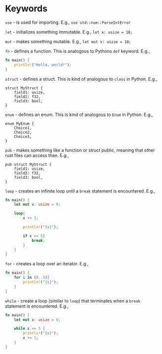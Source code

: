 # Keywords
`use` - is used for importing. E.g., `use std::num::ParseIntError`

`let` - initializes something immutable. E.g., `let x: usize = 10;`

`mut` - makes something mutable. E.g., `let mut x: usize = 10;`

`fn` - defines a function. This is analogous to Pythons `def` keyword. E.g.,
```rust
fn main() {
    println!("Hello, world!");
}
```

`struct` - defines a struct. This is kind of analogous to `class` in Python. E.g.,
```rust,noplayground
struct MyStruct {
    field1: usize,
    field2: f32,
    field3: bool,
}
```
`enum` - defines an enum. This is kind of analogous to `Enum` in Python. E.g.,
```rust,noplayground
enum MyEnum {
    Choice1,
    Choice2,
    Choice3,
}
```

`pub` - makes something like a function or struct public, meaning that other rust files can access then. E.g.,
```rust,noplayground
pub struct MyStruct {
    field1: usize,
    field2: f32,
    field3: bool,
}
```

`loop` - creates an infinite loop until a `break` statement is encountered. E.g.,
```rust
fn main() {
    let mut x: usize = 0;

    loop{
        x += 1;

        println!("{x}");

        if x >= 5{
            break;
        }
    }
}
```

`for` - creates a loop over an iterator. E.g.,
```rust
fn main() {
    for i in (0..5){
        println!("{i}");
    }
}
```

`while` - create a loop (similar to `loop`) that terminates when a `break` statement is encountered. E.g.,
```rust
fn main() {
    let mut x: usize = 0;

    while x <= 5 {
        println!("{x}");
        x += 1;
    }
}
```
